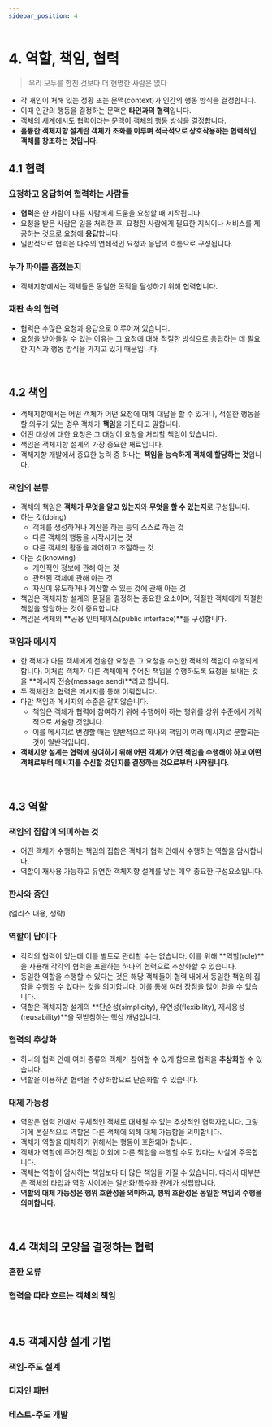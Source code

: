 ```yaml
---
sidebar_position: 4
---
```


# 4. 역할, 책임, 협력

> 우리 모두를 합친 것보다 더 현명한 사람은 없다

- 각 개인이 처해 있는 정황 또는 문맥(context)가 인간의 행동 방식을 결정합니다.
- 이때 인간의 행동을 결정하는 문맥은 **타인과의 협력**입니다.
- 객체의 세계에서도 협력이라는 문맥이 객체의 행동 방식을 결정합니다.
- **훌륭한 객체지향 설계란 객체가 조화를 이루며 적극적으로 상호작용하는 협력적인 객체를 창조하는 것입니다.**

## 4.1 협력

### 요청하고 응답하여 협력하는 사람들

- **협력**은 한 사람이 다른 사람에게 도움을 요청할 때 시작됩니다.
- 요청을 받은 사람은 일을 처리한 후, 요청한 사람에게 필요한 지식이나 서비스를 제공하는 것으로 요청에 **응답**합니다.
- 일반적으로 협력은 다수의 연쇄적인 요청과 응답의 흐름으로 구성됩니다.

### 누가 파이를 훔쳤는지

- 객체지향에서는 객체들은 동일한 목적을 달성하기 위해 협력합니다.

### 재판 속의 협력

- 협력은 수많은 요청과 응답으로 이루어져 있습니다.
- 요청을 받아들일 수 있는 이유는 그 요청에 대해 적절한 방식으로 응답하는 데 필요한 지식과 행동 방식을 가지고 있기 때문입니다.

<br/>

## 4.2 책임

- 객체지향에서는 어떤 객체가 어떤 요청에 대해 대답을 할 수 있거나, 적절한 행동을 할 의무가 있는 경우 객체가 **책임**을 가진다고 말합니다.
- 어떤 대상에 대한 요청은 그 대상이 요청을 처리할 책임이 있습니다.
- 책임은 객체지향 설계의 가장 중요한 재료입니다.
- 객체지향 개발에서 중요한 능력 중 하나는 **책임을 능숙하게 객체에 할당하는 것**입니다.

### 책임의 분류

- 객체의 책임은 **객체가 무엇을 알고 있는지**와 **무엇을 할 수 있는지**로 구성됩니다.
- 하는 것(doing)
  - 객체를 생성하거나 계산을 하는 등의 스스로 하는 것
  - 다른 객체의 행동을 시작시키는 것
  - 다른 객체의 활동을 제어하고 조절하는 것
- 아는 것(knowing)
  - 개인적인 정보에 관해 아는 것
  - 관련된 객체에 관해 아는 것
  - 자신이 유도하거나 계산할 수 있는 것에 관해 아는 것
- 책임은 객체지향 설계의 품질을 결정하는 중요한 요소이며, 적절한 객체에게 적절한 책임을 할당하는 것이 중요합니다.
- 책임은 객체의 **공용 인터페이스(public interface)**를 구성합니다.

### 책임과 메시지

- 한 객체가 다른 객체에게 전송한 요청은 그 요청을 수신한 객체의 책임이 수행되게 합니다. 이처럼 객체가 다른 객체에게 주어진 책임을 수행하도록 요청을 보내는 것을 **메시지 전송(message send)**라고 합니다.
- 두 객체간의 협력은 메시지를 통해 이뤄집니다.
- 다만 책임과 메시지의 수준은 같지않습니다.
  - 책임은 객체가 협력에 참여하기 위해 수행해야 하는 행위를 상위 수준에서 개략적으로 서술한 것입니다.
  - 이를 메시지로 변경할 때는 일반적으로 하나의 책임이 여러 메시지로 분할되는 것이 일반적입니다.
- **객체지향 설계는 협력에 참여하기 위해 어떤 객체가 어떤 책임을 수행해야 하고 어떤 객체로부터 메시지를 수신할 것인지를 결정하는 것으로부터 시작됩니다.**

<br/>

## 4.3 역할

### 책임의 집합이 의미하는 것

- 어떤 객체가 수행하는 책임의 집합은 객체가 협력 안에서 수행하는 역할을 암시합니다.
- 역할이 재사용 가능하고 유연한 객체지향 설계를 낳는 매우 종요한 구성요소입니다.

### 판사와 증인

(앨리스 내용, 생략)

### 역할이 답이다

- 각각의 협력이 있는데 이를 별도로 관리할 수는 없습니다. 이를 위해 **역할(role)**을 사용해 각각의 협력을 포괄하는 하나의 협력으로 추상화할 수 있습니다.
- 동일한 역할을 수행할 수 있다는 것은 해당 객체들이 협력 내에서 동일한 책임의 집합을 수행할 수 있다는 것을 의미합니다. 이를 통해 여러 장점을 많이 얻을 수 있습니다.
- 역할은 객체지향 설계의 **단순성(simplicity), 유연성(flexibility), 재사용성(reusability)**을 뒷받침하는 핵심 개념입니다.

### 협력의 추상화

- 하나의 협력 안에 여러 종류의 객체가 참여할 수 있게 함으로 협력을 **추상화**할 수 있습니다.
- 역할을 이용하면 협력을 추상화함으로 단순화할 수 있습니다.

### 대체 가능성

- 역할은 협력 안에서 구체적인 객체로 대체될 수 있는 추상적인 협력자입니다. 그렇기에 본질적으로 역할은 다른 객체에 의해 대체 가능함을 의미합니다.
- 객체가 역할을 대체하기 위해서는 행동이 호환돼야 합니다.
- 객체가 역할에 주어진 책임 이외에 다른 책임을 수행할 수도 있다는 사실에 주목합니다.
- 객체는 역할이 암시하는 책임보다 더 많은 책임을 가질 수 있습니다. 따라서 대부분은 객체의 타입과 역할 사이에는 일반화/특수화 관계가 성립합니다.
- **역할의 대체 가능성은 행위 호환성을 의미하고, 행위 호환성은 동일한 책임의 수행을 의미합니다.**

<br/>

## 4.4 객체의 모양을 결정하는 협력

### 흔한 오류

### 협력을 따라 흐르는 객체의 책임

<br/>

## 4.5 객체지향 설계 기법

### 책임-주도 설계

### 디자인 패턴

### 테스트-주도 개발
